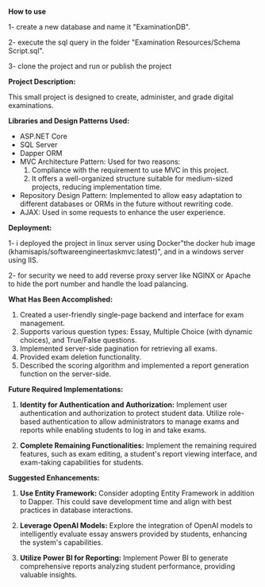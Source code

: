 **How to use**

1- create a new database and name it "ExaminationDB".

2- execute the sql query in the folder "Examination Resources/Schema Script.sql".

3- clone the project and run or publish the project




**Project Description:**

This small project is designed to create, administer, and grade digital examinations.




**Libraries and Design Patterns Used:**

- ASP.NET Core
- SQL Server
- Dapper ORM
- MVC Architecture Pattern: Used for two reasons:
  1. Compliance with the requirement to use MVC in this project.
  2. It offers a well-organized structure suitable for medium-sized projects, reducing implementation time.
- Repository Design Pattern: Implemented to allow easy adaptation to different databases or ORMs in the future without rewriting code.
- AJAX: Used in some requests to enhance the user experience.



**Deployment:**

1- i deployed the project in linux server using Docker"the docker hub image (khamisapis/softwareengineertaskmvc:latest)", and in a windows server using IIS.

2- for security we need to add reverse proxy server like NGINX or Apache to hide the port number and handle the load palancing.




**What Has Been Accomplished:**

1. Created a user-friendly single-page backend and interface for exam management.
2. Supports various question types: Essay, Multiple Choice (with dynamic choices), and True/False questions.
3. Implemented server-side pagination for retrieving all exams.
4. Provided exam deletion functionality.
5. Described the scoring algorithm and implemented a report generation function on the server-side.




**Future Required Implementations:**

1. **Identity for Authentication and Authorization:** Implement user authentication and authorization to protect student data. Utilize role-based authentication to allow administrators to manage exams and reports while enabling students to log in and take exams.

2. **Complete Remaining Functionalities:** Implement the remaining required features, such as exam editing, a student's report viewing interface, and exam-taking capabilities for students.




**Suggested Enhancements:**

1. **Use Entity Framework:** Consider adopting Entity Framework in addition to Dapper. This could save development time and align with best practices in database interactions.

2. **Leverage OpenAI Models:** Explore the integration of OpenAI models to intelligently evaluate essay answers provided by students, enhancing the system's capabilities.

3. **Utilize Power BI for Reporting:** Implement Power BI to generate comprehensive reports analyzing student performance, providing valuable insights.
